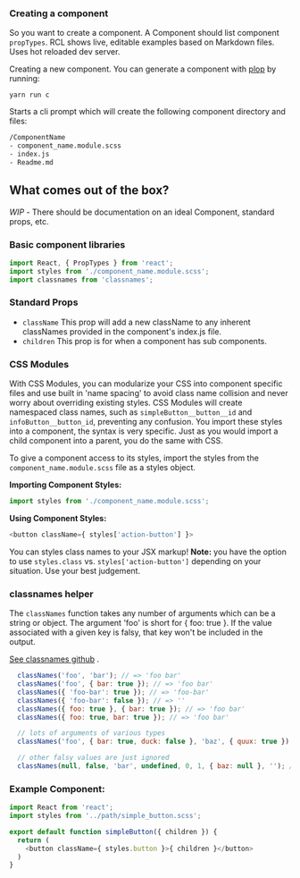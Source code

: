 
### Creating a component
So you want to create a component. A Component should list component `propTypes`.
RCL shows live, editable examples based on Markdown files. Uses hot reloaded dev server.

Creating a new component. You can generate a component with [plop]() by running:  

 `yarn run c`  

Starts a cli prompt which will create the following component directory and files:

```html
/ComponentName
- component_name.module.scss
- index.js
- Readme.md
```

## What comes out of the box?
*WIP* - There should be documentation on an ideal Component, standard props, etc.


### Basic component libraries
```js
import React, { PropTypes } from 'react';
import styles from './component_name.module.scss';
import classnames from 'classnames';
```

### Standard Props
* `className` This prop will add a new className to any inherent classNames provided in the component's index.js file.
* `children` This prop is for when a component has sub components.


### CSS Modules
With CSS Modules, you can modularize your CSS into component specific files and use built in 'name spacing' to avoid class name collision and never worry about overriding existing styles.
CSS Modules will create namespaced class names, such as `simpleButton__button__id` and `infoButton__button_id`, preventing any confusion.
You import these styles into a component, the syntax is very specific. Just as you would import a child component into a parent, you do the same with CSS.

To give a component access to its styles, import the styles from the `component_name.module.scss` file as a styles object.

**Importing Component Styles:**  
```js
import styles from './component_name.module.scss';
```

**Using Component Styles:**  
```js
<button className={ styles['action-button'] }>
```
You can styles class names to your JSX markup!
**Note:** you have the option to use `styles.class` vs. `styles['action-button']` depending on your situation. Use your best judgement.

### classnames helper
The `classNames` function takes any number of arguments which can be a string or object. The argument 'foo' is short for { foo: true }. If the value associated with a given key is falsy, that key won't be included in the output.

[See classnames github](https://github.com/JedWatson/classnames) .

```js
  classNames('foo', 'bar'); // => 'foo bar'
  classNames('foo', { bar: true }); // => 'foo bar'
  classNames({ 'foo-bar': true }); // => 'foo-bar'
  classNames({ 'foo-bar': false }); // => ''
  classNames({ foo: true }, { bar: true }); // => 'foo bar'
  classNames({ foo: true, bar: true }); // => 'foo bar'

  // lots of arguments of various types
  classNames('foo', { bar: true, duck: false }, 'baz', { quux: true }); // => 'foo bar baz quux'

  // other falsy values are just ignored
  classNames(null, false, 'bar', undefined, 0, 1, { baz: null }, ''); // => 'bar 1'
```


### Example Component:

```js
import React from 'react';
import styles from '../path/simple_button.scss';

export default function simpleButton({ children }) {
  return (
    <button className={ styles.button }>{ children }</button>
  )
}
```

<!-- ## Things to know -->
